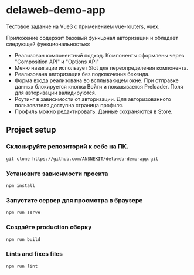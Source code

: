 # delaweb-demo-app
Тестовое задание на Vue3 с применением vue-routers, vuex. 

Приложение содержит базовый функцонал авторизации и обладает следующей функциональностью:
* Реализован компонентный подход. Компоненты оформлены через "Composition API" и "Options API" 
* Меню навигации использует Slot для переопределения компонента.
* Реализована авторизация без подключения бекенда. 
* Форма входа реализована во всплывающем окне. При отправке данных блокируется кнопка Войти и показывается Preloader. Поля для авторизации валидируются.
* Роутинг в зависимости от авторизации. Для авторизованного пользователя доступна страница профиля. 
* Профиль можно редактировать. Данные сохраняются в Store.

## Project setup
### Склонируйте репозиторий к себе на ПК.
```
git clone https://github.com/ANSNEKIT/delaweb-demo-app.git
```
### Установите зависимости проекта
```
npm install
```
### Запустите сервер для просмотра в браузере
```
npm run serve
```

### Создайте production сборку
```
npm run build
```

### Lints and fixes files
```
npm run lint
```